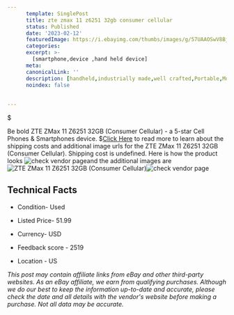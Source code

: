 ```yaml
---
      template: SinglePost
      title: zte zmax 11 z6251 32gb consumer cellular 
      status: Published
      date: '2023-02-12'
      featuredImage: https://i.ebayimg.com/thumbs/images/g/57UAAOSwV8Bj4ooX/s-l225.jpg
      categories: 
      excerpt: >-
        [smartphone,device ,hand held device]
      meta:
      canonicalLink: ''
      description: [handheld,industrially made,well crafted,Portable,Mobile,Compact,Convenient,Lightweight,Maneuverable,Man-portable,Miniature,Carriable,Hand-held,Light,Holdable,Transportable,Mobile device,Pocket-sized,On-the-go,Wireless,Cordless,Compact size,Convenient size, smartphone,device ,hand held device]
      noindex: false
      
        
---
```

$

Be bold ZTE ZMax 11 Z6251 32GB (Consumer Cellular) - a 5-star Cell Phones & Smartphones device.
$[Click Here](https://www.ebay.com/itm/275672172448?hash=item402f5787a0%3Ag%3A57UAAOSwV8Bj4ooX&mkevt=1&mkcid=1&mkrid=711-53200-19255-0&campid=%253CePNCampaignId%253E&customid=%253CreferenceId%253E&toolid=10049) to read more to learn about the shipping costs and additional image urls for the ZTE ZMax 11 Z6251 32GB (Consumer Cellular). Shipping cost is undefined. Here is how the product looks ![check vendor page](https://i.ebayimg.com/thumbs/images/g/57UAAOSwV8Bj4ooX/s-l225.jpg)and the additional images are![ZTE ZMax 11 Z6251 32GB (Consumer Cellular)](https://i.ebayimg.com/images/g/57UAAOSwV8Bj4ooX/s-l1200.jpg)![check vendor page](https://origin-galleryplus.ebayimg.com/ws/web/275672172448_2_0_1/225x225.jpg,https://origin-galleryplus.ebayimg.com/ws/web/275672172448_3_0_1/225x225.jpg,https://origin-galleryplus.ebayimg.com/ws/web/275672172448_4_0_1/225x225.jpg,https://origin-galleryplus.ebayimg.com/ws/web/275672172448_5_0_1/225x225.jpg)



 ## Technical Facts 



     
      

 - Condition- Used 


      

 - Listed Price- 51.99 


      

 - Currency- USD 


      

 - Feedback score - 2519 


      

 - Location - US 


      
      

 *_This post may contain affiliate links from eBay and other third-party websites. As an eBay affiliate, we earn from qualifying purchases. Although we do our best to keep the information up-to-date and accurate, please check the date and all details with the vendor's website before making a purchase. Not all data may be accurate._*






